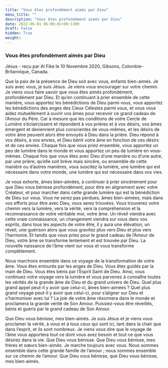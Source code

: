 ```yaml
---
title: "Vous êtes profondément aimés par Dieu"
menu_title: ""
description: "Vous êtes profondément aimés par Dieu"
date: 2022-06-01 06:00:01+00:1309
draft: False
hidden: True
weight:
---
```

### Vous êtes profondément aimés par Dieu

Jésus - reçu par Al Fike le 10 Novembre 2020, Gibsons, Colombie-Britannique, Canada.

Que la paix de la présence de Dieu soit avec vous, enfants bien-aimés. Je suis avec vous, je suis Jésus. Je viens vous encourager sur votre chemin. Je viens vous faire savoir que vous êtes aimés profondément, profondément par Dieu. Et qu’en continuant à prier ensemble de cette manière, vous apportez les bénédictions de Dieu parmi vous, vous apportez les bénédictions des anges des Cieux Célestes parmi vous, et vous vous aidez mutuellement à ouvrir vos âmes pour recevoir ce grand cadeau de l’Amour du Père. Car à mesure que les conditions de votre Cercle de Lumière s’éclaircissent et répondent à vos prières et à vos désirs, vos âmes émergent et deviennent plus conscientes de vous-mêmes, et les désirs de votre âme peuvent alors être envoyés à Dieu dans la prière. Dieu répond à vos désirs, à vos envies, et Dieu bénit votre âme en fonction de ces désirs et de ces envies. Chaque fois que vous priez ensemble, vous apportez un peu de lumière dans le monde et vous apportez un peu de lumière en vous-mêmes. Chaque fois que vous êtes avec Dieu d’une manière ou d’une autre, par une prière, qu’elle soit brève mais sincère, ou ensemble de cette manière ou d’autres manières, vous suscitez la lumière, une lumière qui est nécessaire dans votre monde, une lumière qui est nécessaire dans vos vies.

Je vous exhorte, âmes bien-aimées, à continuer à prier sincèrement pour que Dieu vous bénisse profondément, pour être en alignement avec votre Créateur, et pour marcher dans cette grande lumière qui est la bénédiction de Dieu sur vous. Vous ne serez pas perdues, âmes bien-aimées, mais dans vos efforts pour être avec Dieu, vous serez trouvées. Vous trouverez votre chemin vers la lumière, vers la vérité, vers la compréhension et la reconnaissance de votre véritable moi, votre âme. Un réveil viendra avec cette vraie connaissance, un changement viendra sur vous dans vos esprits, dans tous les aspects de votre être, il y aura une élévation, un réveil, une guérison alors que vous gravitez plus vers Dieu et plus vers l’harmonie. Et tandis que vous priez pour le grand cadeau de l’Amour de Dieu, votre âme se transforme lentement et est trouvée par Dieu. La nouvelle naissance de l’âme vient sur vous et vous transforme complètement.

Nous marchons ensemble dans ce voyage de la transformation de votre âme. Vous êtes entourés par les anges de Dieu. Vous êtes guidés par la main de Dieu. Vous êtes bénis par l’Esprit Saint de Dieu. Ainsi, vous continuez votre voyage vers la lumière et vous parvenez à connaître toutes les vérités de la grande âme de Dieu et du grand univers de Dieu. Quel plus grand appel peut-il y avoir que celui-ci, âmes bien-aimées ? Quel plus grand voyage peut-il y avoir que celui-ci, pour s’aligner sur Dieu et s’harmoniser avec lui ? La joie de votre âme résonnera dans le monde et proclamera la grande vérité de Son Amour. Puissiez-vous être réveillés, bénis et guéris par le grand cadeau de Son Amour.

Que Dieu vous bénisse, mes bien-aimés. Je suis Jésus et je viens vous proclamer la vérité, à vous et à tous ceux qui sont ici, tant dans la chair que dans l’esprit, et ils sont nombreux. Je viens vous dire que le voyage de l’âme vous apportera tout ce dont vous avez besoin et tout ce que vous désirez dans la vie. Que Dieu vous bénisse. Que Dieu vous bénisse, mes frères et sœurs bien-aimés. Je marche toujours avec vous. Nous sommes ensemble dans cette grande famille de l’amour ; nous sommes ensemble sur ce chemin de l’amour. Que Dieu vous bénisse, que Dieu vous bénisse, mes bien-aimés.
